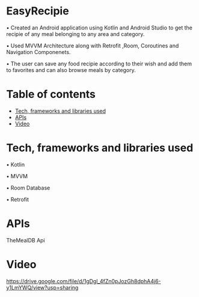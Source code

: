 # EasyRecipie

• Created an Android application using Kotlin and Android Studio to get the recipie of any meal belonging to any area
and category.

• Used MVVM Architecture along with Retrofit ,Room, Coroutines and Navigation Componenets.

• The user can save any food recipie according to their wish and add them to favorites and can also browse meals by
category.


# Table of contents

- [Tech, frameworks and libraries used](#tech-,-frameworks-and-libraries-used)
- [APIs](#apis)
- [Video](#video)

# Tech, frameworks and libraries used

• Kotlin

• MVVM

• Room Database

• Retrofit

# APIs

TheMealDB Api

# Video

https://drive.google.com/file/d/1gDgl_4fZn0pJozGh8dphA4j6-y1LmYWQ/view?usp=sharing
